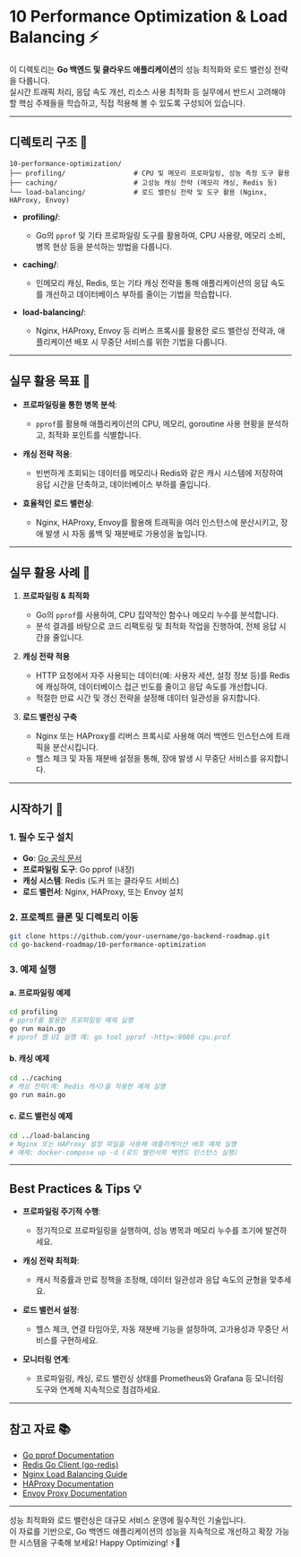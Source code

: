 # 10 Performance Optimization & Load Balancing ⚡

이 디렉토리는 **Go 백엔드 및 클라우드 애플리케이션**의 성능 최적화와 로드 밸런싱 전략을 다룹니다.  
실시간 트래픽 처리, 응답 속도 개선, 리소스 사용 최적화 등 실무에서 반드시 고려해야 할 핵심 주제들을 학습하고, 직접 적용해 볼 수 있도록 구성되어 있습니다.

---

## 디렉토리 구조 📁

```plaintext
10-performance-optimization/
├── profiling/                 # CPU 및 메모리 프로파일링, 성능 측정 도구 활용
├── caching/                   # 고성능 캐싱 전략 (메모리 캐싱, Redis 등)
└── load-balancing/            # 로드 밸런싱 전략 및 도구 활용 (Nginx, HAProxy, Envoy)
```

- **profiling/**:  
  - Go의 `pprof` 및 기타 프로파일링 도구를 활용하여, CPU 사용량, 메모리 소비, 병목 현상 등을 분석하는 방법을 다룹니다.
  
- **caching/**:  
  - 인메모리 캐싱, Redis, 또는 기타 캐싱 전략을 통해 애플리케이션의 응답 속도를 개선하고 데이터베이스 부하를 줄이는 기법을 학습합니다.
  
- **load-balancing/**:  
  - Nginx, HAProxy, Envoy 등 리버스 프록시를 활용한 로드 밸런싱 전략과, 애플리케이션 배포 시 무중단 서비스를 위한 기법을 다룹니다.

---

## 실무 활용 목표 🎯

- **프로파일링을 통한 병목 분석**:  
  - `pprof`를 활용해 애플리케이션의 CPU, 메모리, goroutine 사용 현황을 분석하고, 최적화 포인트를 식별합니다.
  
- **캐싱 전략 적용**:  
  - 빈번하게 조회되는 데이터를 메모리나 Redis와 같은 캐시 시스템에 저장하여 응답 시간을 단축하고, 데이터베이스 부하를 줄입니다.
  
- **효율적인 로드 밸런싱**:  
  - Nginx, HAProxy, Envoy를 활용해 트래픽을 여러 인스턴스에 분산시키고, 장애 발생 시 자동 롤백 및 재분배로 가용성을 높입니다.

---

## 실무 활용 사례 🚀

1. **프로파일링 & 최적화**  
   - Go의 `pprof`를 사용하여, CPU 집약적인 함수나 메모리 누수를 분석합니다.
   - 분석 결과를 바탕으로 코드 리팩토링 및 최적화 작업을 진행하여, 전체 응답 시간을 줄입니다.

2. **캐싱 전략 적용**  
   - HTTP 요청에서 자주 사용되는 데이터(예: 사용자 세션, 설정 정보 등)를 Redis에 캐싱하여, 데이터베이스 접근 빈도를 줄이고 응답 속도를 개선합니다.
   - 적절한 만료 시간 및 갱신 전략을 설정해 데이터 일관성을 유지합니다.

3. **로드 밸런싱 구축**  
   - Nginx 또는 HAProxy를 리버스 프록시로 사용해 여러 백엔드 인스턴스에 트래픽을 분산시킵니다.
   - 헬스 체크 및 자동 재분배 설정을 통해, 장애 발생 시 무중단 서비스를 유지합니다.

---

## 시작하기 🚀

### 1. 필수 도구 설치
- **Go**: [Go 공식 문서](https://go.dev/doc/)
- **프로파일링 도구**: Go pprof (내장)
- **캐싱 시스템**: Redis (도커 또는 클라우드 서비스)
- **로드 밸런서**: Nginx, HAProxy, 또는 Envoy 설치

### 2. 프로젝트 클론 및 디렉토리 이동
```bash
git clone https://github.com/your-username/go-backend-roadmap.git
cd go-backend-roadmap/10-performance-optimization
```

### 3. 예제 실행
#### a. 프로파일링 예제
```bash
cd profiling
# pprof를 활용한 프로파일링 예제 실행
go run main.go
# pprof 웹 UI 실행 예: go tool pprof -http=:8080 cpu.prof
```

#### b. 캐싱 예제
```bash
cd ../caching
# 캐싱 전략(예: Redis 캐시)을 적용한 예제 실행
go run main.go
```

#### c. 로드 밸런싱 예제
```bash
cd ../load-balancing
# Nginx 또는 HAProxy 설정 파일을 사용해 애플리케이션 배포 예제 실행
# 예제: docker-compose up -d (로드 밸런서와 백엔드 인스턴스 실행)
```

---

## Best Practices & Tips 💡

- **프로파일링 주기적 수행**:  
  - 정기적으로 프로파일링을 실행하여, 성능 병목과 메모리 누수를 조기에 발견하세요.
  
- **캐싱 전략 최적화**:  
  - 캐시 적중률과 만료 정책을 조정해, 데이터 일관성과 응답 속도의 균형을 맞추세요.
  
- **로드 밸런서 설정**:  
  - 헬스 체크, 연결 타임아웃, 자동 재분배 기능을 설정하여, 고가용성과 무중단 서비스를 구현하세요.
  
- **모니터링 연계**:  
  - 프로파일링, 캐싱, 로드 밸런싱 상태를 Prometheus와 Grafana 등 모니터링 도구와 연계해 지속적으로 점검하세요.

---

## 참고 자료 📚

- [Go pprof Documentation](https://pkg.go.dev/net/http/pprof)
- [Redis Go Client (go-redis)](https://github.com/go-redis/redis)
- [Nginx Load Balancing Guide](https://www.nginx.com/resources/glossary/load-balancing/)
- [HAProxy Documentation](https://www.haproxy.org/documentation/)
- [Envoy Proxy Documentation](https://www.envoyproxy.io/docs/)

---

성능 최적화와 로드 밸런싱은 대규모 서비스 운영에 필수적인 기술입니다.  
이 자료를 기반으로, Go 백엔드 애플리케이션의 성능을 지속적으로 개선하고 확장 가능한 시스템을 구축해 보세요! Happy Optimizing! ⚡🚀